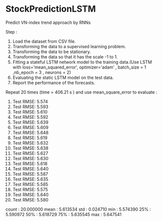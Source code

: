 ﻿# StockPredictionLSTM
Predict VN-index trend approach by  RNNs  
 

Step : 
1. Load the dataset from CSV file.
2. Transforming the data to a supervised learning problem.
3. Transforming the data to be stationary.
4. Transforming the data so that it has the scale -1 to 1.
5. Fitting a stateful LSTM network model to the training data.(Use LSTM with loss='mean_squared_error', optimizer='adam’ , batch_size = 1 ,nb_epoch = 3 , neurons = 2)
6. Evaluating the static LSTM model on the test data.
7. Report the performance of the forecasts.




Repeat 20 times (time = 406.21 s ) and use mean_square_error to evaluate : 

1) Test RMSE: 5.574
2) Test RMSE: 5.593
3) Test RMSE: 5.610
4) Test RMSE: 5.592
5) Test RMSE: 5.639
6) Test RMSE: 5.609
7) Test RMSE: 5.648
8) Test RMSE: 5.619
9) Test RMSE: 5.632
10) Test RMSE: 5.638
11) Test RMSE: 5.627
12) Test RMSE: 5.630
13) Test RMSE: 5.618
14) Test RMSE: 5.640
15) Test RMSE: 5.587
16) Test RMSE: 5.635
17) Test RMSE: 5.585
18) Test RMSE: 5.575
19) Test RMSE: 5.640
20) Test RMSE: 5.580


         
count  : 20.000000
mean   : 5.613534
std    : 0.024710
min    : 5.574390
25%    : 5.590972
50%    : 5.618729
75%    : 5.635545
max    : 5.647541


